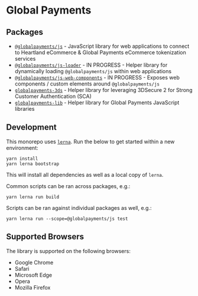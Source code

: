 # Global Payments

## Packages

- [`@globalpayments/js`](packages/globalpayments-js) - JavaScript library for web applications to connect to Heartland eCommerce & Global Payments eCommerce tokenization services
- [`@globalpayments/js-loader`](packages/globalpayments-js-loader) - IN PROGRESS - Helper library for dynamically loading `@globalpayments/js` within web applications
- [`@globalpayments/js-web-components`](packages/globalpayments-js-web-components) - IN PROGRESS - Exposes web components / custom elements around `@globalpayments/js`
- [`globalpayments-3ds`](packages/globalpayments-3ds) - Helper library for leveraging 3DSecure 2 for Strong Customer Authentication (SCA)
- [`globalpayments-lib`](packages/globalpayments-lib) - Helper library for Global Payments JavaScript libraries

## Development

This monorepo uses [`lerna`](https://github.com/lerna/lerna). Run the below to get started within a new environment:

```
yarn install
yarn lerna bootstrap
```

This will install all dependencies as well as a local copy of `lerna`.

Common scripts can be ran across packages, e.g.:

```
yarn lerna run build
```

Scripts can be ran against individual packages as well, e.g.:

```
yarn lerna run --scope=@globalpayments/js test
```

## Supported Browsers

The library is supported on the following browsers:
* Google Chrome
* Safari
* Microsoft Edge
* Opera
* Mozilla Firefox